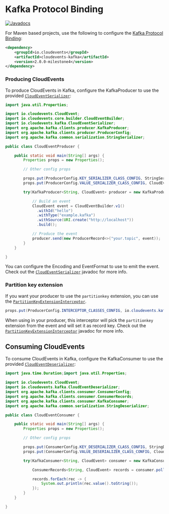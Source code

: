 # Kafka Protocol Binding

[![Javadocs](http://www.javadoc.io/badge/io.cloudevents/cloudevents-kafka.svg?color=green)](http://www.javadoc.io/doc/io.cloudevents/cloudevents-kafka)

For Maven based projects, use the following to configure the [Kafka Protocol Binding](https://github.com/cloudevents/spec/blob/master/kafka-protocol-binding.md):

```xml
<dependency>
    <groupId>io.cloudevents</groupId>
    <artifactId>cloudevents-kafka</artifactId>
    <version>2.0.0-milestone4</version>
</dependency>
```

### Producing CloudEvents

To produce CloudEvents in Kafka, configure the KafkaProducer to use the provided [`CloudEventSerializer`](src/main/java/io/cloudevents/kafka/CloudEventSerializer.java):

```java
import java.util.Properties;

import io.cloudevents.CloudEvent;
import io.cloudevents.core.builder.CloudEventBuilder;
import io.cloudevents.kafka.CloudEventSerializer;
import org.apache.kafka.clients.producer.KafkaProducer;
import org.apache.kafka.clients.producer.ProducerConfig;
import org.apache.kafka.common.serialization.StringSerializer;

public class CloudEventProducer {

    public static void main(String[] args) {
        Properties props = new Properties();

        // Other config props

        props.put(ProducerConfig.KEY_SERIALIZER_CLASS_CONFIG, StringSerializer.class);
        props.put(ProducerConfig.VALUE_SERIALIZER_CLASS_CONFIG, CloudEventSerializer.class);

        try(KafkaProducer<String, CloudEvent> producer = new KafkaProducer<>(props)){

            // Build an event
            CloudEvent event = CloudEventBuilder.v1()
              .withId("hello")
              .withType("example.kafka")
              .withSource(URI.create("http://localhost"))
              .build();

        	// Produce the event
        	producer.send(new ProducerRecord<>("your.topic", event));
        }
    }

}
```

You can configure the Encoding and EventFormat to use to emit the event.
Check out the [`CloudEventSerializer`](src/main/java/io/cloudevents/kafka/CloudEventSerializer.java)
javadoc for more info.

### Partition key extension

If you want your producer to use the `partitionkey` extension, you can use the [`PartitionKeyExtensionInterceptor`](src/main/java/io/cloudevents/kafka/PartitionKeyExtensionInterceptor.java).

```java
props.put(ProducerConfig.INTERCEPTOR_CLASSES_CONFIG, io.cloudevents.kafka.PartitionKeyExtensionInterceptor.class);
```

When using in your producer, this interceptor will pick the `partitionkey` extension from the event and will set it as record key.
Check out the [`PartitionKeyExtensionInterceptor`](src/main/java/io/cloudevents/kafka/PartitionKeyExtensionInterceptor.java)
javadoc for more info.

## Consuming CloudEvents

To consume CloudEvents in Kafka, configure the KafkaConsumer to use the provided [`CloudEventDeserializer`](src/main/java/io/cloudevents/kafka/CloudEventDeserializer.java):

```java
import java.time.Duration;import java.util.Properties;

import io.cloudevents.CloudEvent;
import io.cloudevents.kafka.CloudEventDeserializer;
import org.apache.kafka.clients.consumer.ConsumerConfig;
import org.apache.kafka.clients.consumer.ConsumerRecords;
import org.apache.kafka.clients.consumer.KafkaConsumer;
import org.apache.kafka.common.serialization.StringDeserializer;

public class CloudEventConsumer {

    public static void main(String[] args) {
        Properties props = new Properties();

        // Other config props

        props.put(ConsumerConfig.KEY_DESERIALIZER_CLASS_CONFIG, StringDeserializer.class);
        props.put(ConsumerConfig.VALUE_DESERIALIZER_CLASS_CONFIG, CloudEventDeserializer.class);

        try(KafkaConsumer<String, CloudEvent> consumer = new KafkaConsumer<>(props)){

            ConsumerRecords<String, CloudEvent> records = consumer.poll(Duration.ofSeconds(10));

            records.forEach(rec -> {
                System.out.println(rec.value().toString());
            });
        }
    }

}
```

